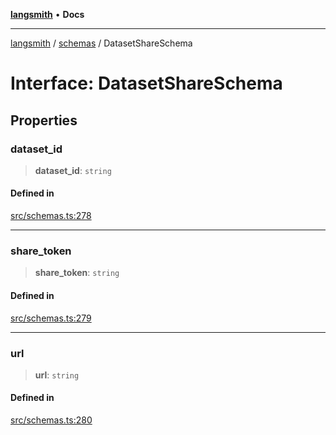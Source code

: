 [**langsmith**](../../README.md) • **Docs**

***

[langsmith](../../README.md) / [schemas](../README.md) / DatasetShareSchema

# Interface: DatasetShareSchema

## Properties

### dataset\_id

> **dataset\_id**: `string`

#### Defined in

[src/schemas.ts:278](https://github.com/langchain-ai/langsmith-sdk/blob/da3c1bb4f1396b48909bf0abac53fd717458c764/js/src/schemas.ts#L278)

***

### share\_token

> **share\_token**: `string`

#### Defined in

[src/schemas.ts:279](https://github.com/langchain-ai/langsmith-sdk/blob/da3c1bb4f1396b48909bf0abac53fd717458c764/js/src/schemas.ts#L279)

***

### url

> **url**: `string`

#### Defined in

[src/schemas.ts:280](https://github.com/langchain-ai/langsmith-sdk/blob/da3c1bb4f1396b48909bf0abac53fd717458c764/js/src/schemas.ts#L280)
